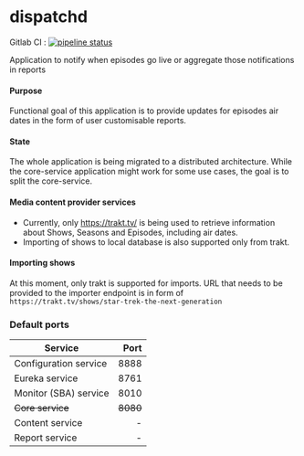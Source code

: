# dispatchd 
Gitlab CI : [![pipeline status](https://gitlab.com/sandjelkovic/dispatchd/badges/master/pipeline.svg)](https://gitlab.com/sandjelkovic/dispatchd/commits/develop)

 Application to notify when episodes go live or aggregate those notifications in reports

#### Purpose
Functional goal of this application is to provide updates for episodes air dates in the form of user customisable reports.

#### State
The whole application is being migrated to a distributed architecture. While the core-service application might work for some use cases, the goal is to split the core-service.

#### Media content provider services
* Currently, only https://trakt.tv/ is being used to retrieve information about Shows, Seasons and Episodes, including air dates.
* Importing of shows to local database is also supported only from trakt.

#### Importing shows
At this moment, only trakt is supported for imports. URL that needs to be provided to the importer endpoint is in form of `https://trakt.tv/shows/star-trek-the-next-generation`

### Default ports
| Service 	| Port
|----------	|-----:	|
| Configuration service 	| 8888 	|
| Eureka service 	| 8761 	|
| Monitor (SBA) service 	| 8010 	|
| ~~Core service~~ 	| ~~8080~~ 	|
| Content service 	| - 	|
| Report service 	| - 	|
